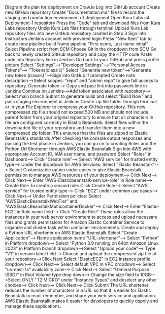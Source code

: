 Diagram the plan for deployment on Draw.io
Log into GitHub account
Create new GitHub repository
Create "Documentation.md" file to record the staging and production environment of deployment
Open Kura Labs c4 Deployment-1 repository
Press the "Code" tab and download files from Kura Labs repository
Unzip Kura Lab files through terminal 
Upload Kura Lab repository files into new GitHub repository created in Step 3
Sign into Instructors Jenkins account with provided login
Press "New Item" tab to create new pipeline build
Name pipeline "First name, Last name initial"
Select Pipeline script from SCM
Choose Git in the dropdown from SCM
Go back to newly created GitHub repository and copy the HTTP code
Paste code into Repsitory line in Jenkins
Go back to your GitHub and press profile picture
Select "Settings"-->"Developer Settings"-->"Personal Access Tokens"--> "Tokens(classic)"
Select "Generate new token"-->"Generate new token (classic)"-->Sign into GitHub if prompted
Create note description-->Select scopes: "repo" and "admin repo" to give full access to repository.
Generate token--> Copy and past link into passwork line in Jenkins
Continue on Jenkins-->Add token associated with repository--> Select main branch
Submit to generate build and select "Build Now" and pass staging environment in Jenkins
Create zip file folder through terminal or in your File Explorer to compress your GitHub repository. This new compressed zip file should not exceed 500 MB and should not include parent folder from your original repository to ensure that all characters in file are configured correctly in Elastic Beanstalk:
Select files within the downloaded file of your repository and transfer them into a new compressed zip folder. This ensures that the files are zipped to Elastic Beanstalk's standards 
After checking the console output responses and passing the test phase in Jenkins, you can go on to creating Roles and the Python Url Shortener through AWS Elastic Beanstalk
Sign into AWS with appropriate Account ID, IAM user name, and password 
Select "Roles" in Dashboard--> Click "Create role"--> Select "AWS service" for trusted entity type--> Under the dropdown for AWS Services: Select "Elastic Beanstalk"--> Select Customizable option under cases to give Elastic Beanstalk permission to manage AWS resources of your deployment--> Click Next--> Click Next--> Enter "AWS-Elasticbeanstalk-service-role" in Role name--> Create Role
To create a second role: Click Create Role--> Select "AWS service" for trusted entity type--> Click "EC2" under common use cases--> Click Next--> Under Permission policies: Select "AWSElasticBeanstalkWebTier" and "AWSElasticBeanstalkMulticontainerDocker"--> Click Next--> Enter "Elastic-EC2" in Role name field--> Click "Create Role"
These roles allow the instances in your web server environment to access and upload necessare files and grants permissions for Amazon Elastic Container Service to organize and cluster task within container environments.
Create and deploy a Python URL shortener on AWS Elastic Beanstalk 
Select "Create Application"--> Name application name "URL-shortener"--> Select "Python" in Platform dropdown--> Select "Python 3.9 running on 64bit Amazon Linux 2023" in Platform branch dropdown-->Select "Upload your code"--> Type "V1" in version label field--> Choose and upload the compressed zip file of your repository-->Click Next
Select "ElasticEC2" in EC2 instance profile dropdown--> Click Next--> Select default VPC in VPC dropdown--> Select "us-east-1a" availability zone--> Click Next--> Select "General Purpose (SSD)" in Root Volume type drop down--> Change the size field to 10GB-->Select ONLY "T2.MICRO" under "Instance Types" and deselect any other choices--> Click Next--> Click Next--> Click Submit
The URL shortener reduces the number of characters in a URL so that it is easier for Elastic Beanstalk to read, remember, and share your web service and application. AWS Elastic Beanstalk makes it easier for developers to quickly depoly and manage these applications.
